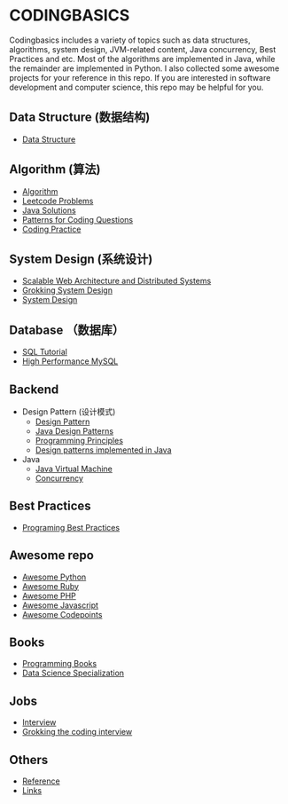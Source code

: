 # CODINGBASICS
Codingbasics includes a variety of topics such as data structures, algorithms, system design, JVM-related content, Java concurrency, Best Practices and etc. Most of the algorithms are implemented in Java, while the remainder are implemented in Python. I also collected some awesome projects for your reference in this repo. If you are interested in software development and computer science, this repo may be helpful for you.
   ## Data Structure (数据结构)
   * [Data Structure](/docs/datastructure/README.md)
   ## Algorithm (算法)
   * [Algorithm](/docs/algorithm/README.md)
   * [Leetcode Problems](/src/main/README.md)
   * [Java Solutions](/src/main/java/README.md)
   * [Patterns for Coding Questions](/docs/grokking/README.md)
   * [Coding Practice](/src/main/java/com/algorithm/practice/README.md)
   ## System Design (系统设计)
   * [Scalable Web Architecture and Distributed Systems](http://www.aosabook.org/en/distsys.html)
   * [Grokking System Design](https://github.com/weiliping/Grokking-System-Design-1)
   * [System Design](https://aaronice.gitbook.io/system-design)
   ## Database （数据库）
   * [SQL Tutorial](/docs/sql/README.md)
   * [High Performance MySQL](https://www.oreilly.com/library/view/high-performance-mysql/9781492080503/)
   ## Backend
   * Design Pattern (设计模式)
     - [Design Pattern](/docs/designpattern/README.md)
     - [Java Design Patterns](https://www.journaldev.com/1827/java-design-patterns-example-tutorial)
     - [Programming Principles](https://java-design-patterns.com/principles/)
     - [Design patterns implemented in Java](https://github.com/iluwatar/java-design-patterns)
   * Java
     - [Java Virtual Machine](/docs/jvm/README.md)
     - [Concurrency](/docs/concurrency/README.md)
   ## Best Practices
   * [Programing Best Practices](/docs/bestpractices/README.md)
   ## Awesome repo
   * [Awesome Python](https://github.com/weiliping/awesome-python)
   * [Awesome Ruby](https://github.com/weiliping/awesome-ruby)
   * [Awesome PHP](https://github.com/weiliping/awesome-php)
   * [Awesome Javascript](https://github.com/weiliping/awesome-javascript)
   * [Awesome Codepoints](https://github.com/weiliping/awesome-codepoints)

   ## Books
   * [Programming Books](https://github.com/weiliping/free-programming-books)
   * [Data Science Specialization](https://github.com/weiliping/courses)

   ## Jobs
   * [Interview](/docs/interview/SUMMARY.md)
   * [Grokking the coding interview](https://www.educative.io/courses/grokking-the-coding-interview)

   ## Others
   * [Reference](/docs/reference/README.md)
   * [Links](/docs/reference/LINKS.md)
